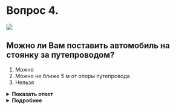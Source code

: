 # Вопрос 4.

![](https://s.drom.ru/i24227/pdd/tickets/2016/1542609089.jpg)

## Можно ли Вам поставить автомобиль на стоянку за путепроводом?

1. Можно
2. Можно не ближе 5 м от опоры путепровода
3. Нельзя

<details>
<summary><b>Показать ответ</b></summary>
Правильный ответ: 3
</details>
<details>
<summary><b>Подробнее</b></summary>
В указанном месте стоянка запрещена знаком 3.28 «Стоянка запрещена», действие которого распространяется до ближайшего перекрёстка. Путепровод не может прекращать действие данного знака.
(«Дорожные знаки»)
</details>